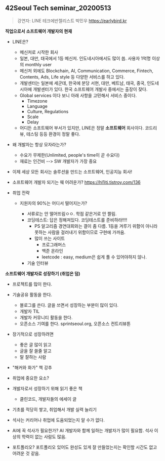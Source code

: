 ## 42Seoul Tech seminar_20200513

> 강연자: LINE 테크에반젤리스트 박민우 https://earlybird.kr

**직업으로서 소프트웨어 개발자의 현재**

- LINE은?

  - 메신저로 시작한 회사
  - 일본, 대만, 태국에서 1등 메신저. 인도네시아에서도 많이 씀. 사용자 1억명 이상의 monthly user
  - 메신저 외에도 Blockchain, AI, Communication, Commerce, Fintech, Contents, Ads, Life style 등 다양한 서비스를 하고 있다.
  - 개발센터는 일본에 세군데, 한국에 분당 서현, 대만, 베트남, 태국, 중국, 인도네시아에 개발센터가 있다. 한국 소프트웨어 개발사 중에서는 출장이 잦다.
  - Global services 이다 보니 아래 사항을 고민해서 서비스 중이다.
    - Timezone
    - Language
    - Culture, Regulations
    - Scale
    - Delay
  - 어디든 소프트웨어 부서가 있지만, LINE은 정말 **소프트웨어** 회사이다. 코드리뷰, 테스팅 등등 환경이 정말 좋다.

- 왜 개발자는 항상 모자라는가?
  - 수요가 무제한(Unlimited, people's time이 곧 수요다)
  - 재료는 인건비 --> SW 개발자가 가장 중요
- 이제 세상 모든 회사는 솔루션을 만드는 소프트웨어, 인공지능 회사!
- 소프트웨어 개발자 되기는 웨 어려운가? https://hl1itj.tistroy.com/136

- 취업 전략

  - 지원자의 90%는 어디서 떨어지는가?

    - 서류로는 안 떨어뜨림ㅇㅇ. 학점 같은거로 안 짤림.
    - 코딩테스트: 답은 정해져있다. 코딩테스트를 준비하라!!!!
      - PS 알고리즘 경연대회와는 결이 좀 다름. 1등을 겨루기 위함이 아니라 못하는 사람을 걸러내기 위함이므로 구현에 가까움.
      - 많이 쓰는 사이트
        - 프로그래머스
        - 백준 온라인
        - leetcode : easy, medium은 쉽게 풀 수 있어야하지 않나.
    - 기술 인터뷰

**소프트웨어 개발자로 성장하기 (취업은 덤)**

- 프로젝트를 많이 한다.
- 기술공유 활동을 한다.
  - 블로그를 쓴다. 글을 쓰면서 성장하는 부분이 많이 있다.
  - 개발자 TIL
  - 개발자 커뮤니티 활동을 한다.
  - 오픈소스 기여를 한다. sprintseoul.org, 오픈소스 컨트리뷰톤
- 장기적으로 성장하려면

  - 좋은 글 많이 읽고
  - 글을 잘 쓸줄 알고
  - 말 잘하는 사람

- "해커와 화가" 책 강추
- 취업에 중요한 요소?
- 개발자로서 성장하기 위해 읽기 좋은 책
  - 클린코드, 개발자들의 에세이 글
- 기초를 적당히 쌓고, 취업해서 개발 실력 늘리기
- 석사는 커리어나 취업에 도움되었는지 알 수가 없다.
- AI에 꼭 석사가 필요한가? AI 개발자와 함께 일하는 개발자가 많이 필요함. 석사 이상의 학력이 없는 사람도 많음.
- 포트폴리오? 포트폴리오 있어도 완성도 있게 잘 만들었는지는 확인할 시간도 없고 어려운 것 같음.
